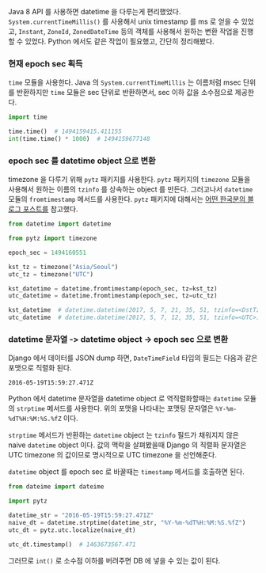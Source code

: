 Java 8 API 를 사용하면 datetime 을 다루는게 편리했었다. `System.currentTimeMillis()` 를 사용해서 unix timestamp 를 ms 로 얻을 수 있었고, `Instant`, `ZoneId`, `ZonedDateTime` 등의 객체를 사용해서 원하는 변환 작업을 진행할 수 있었다. Python 에서도 같은 작업이 필요했고, 간단히 정리해봤다.

### 현재 epoch sec 획득

`time` 모듈을 사용한다. Java 의 `System.currentTimeMillis` 는 이름처럼 msec 단위를 반환하지만 `time` 모듈은 sec 단위로 반환하면서, sec 이하 값을 소수점으로 제공한다.

```python
import time

time.time()  # 1494159415.411155
int(time.time() * 1000)  # 1494159677148
```

### epoch sec 를 datetime object 으로 변환

timezone 을 다루기 위해 `pytz` 패키지를 사용한다. `pytz` 패키지의 `timezone` 모듈을 사용해서 원하는 이름의 `tzinfo` 를 상속하는 object 를 만든다. 그러고나서 `datetime` 모듈의 `fromtimestamp` 메서드를 사용한다. `pytz` 패키지에 대해서는 [어떤 한국분의 블로그 포스트를](http://technote.kr/202) 참고했다.

```python
from datetime import datetime

from pytz import timezone

epoch_sec = 1494160551

kst_tz = timezone("Asia/Seoul")
utc_tz = timezone("UTC")

kst_datetime = datetime.fromtimestamp(epoch_sec, tz=kst_tz)
utc_datetime = datetime.fromtimestamp(epoch_sec, tz=utc_tz)

kst_datetime  # datetime.datetime(2017, 5, 7, 21, 35, 51, tzinfo=<DstTzInfo 'Asia/Seoul' KST+9:00:00 STD>)
utc_datetime  # datetime.datetime(2017, 5, 7, 12, 35, 51, tzinfo=<UTC>)
```

### datetime 문자열 -> datetime object -> epoch sec 으로 변환

Django 에서 데이터를 JSON dump 하면, `DateTimeField` 타입의 필드는 다음과 같은 포맷으로 직렬화 된다.

```
2016-05-19T15:59:27.471Z
```

Python 에서 datetime 문자열을 datetime object 로 역직렬화할때는 `datetime` 모듈의 `strptime` 메서드를 사용한다. 위의 포맷을 나타내는 포맷팅 문자열은 `%Y-%m-%dT%H:%M:%S.%fZ` 이다.

`strptime` 메서드가 반환하는 `datetime` object 는 `tzinfo` 필드가 채워지지 않은 naive `datetime` object 이다. 값의 맥락을 살펴봤을때 Django 의 직렬화 문자열은 UTC timezone 의 값이므로 명시적으로 UTC timezone 을 선언해준다.

`datetime` object 를 epoch sec 로 바꿀때는 `timestamp` 메서드를 호출하면 된다.

```python
from dateime import dateime

import pytz

datetime_str = "2016-05-19T15:59:27.471Z"
naive_dt = datetime.strptime(datetime_str, "%Y-%m-%dT%H:%M:%S.%fZ")
utc_dt = pytz.utc.localize(naive_dt)

utc_dt.timestamp()  # 1463673567.471
```

그러므로 `int()` 로 소수점 이하를 버려주면 DB 에 넣을 수 있는 값이 된다.
